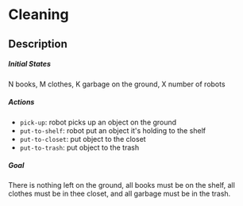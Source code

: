 # Cleaning

## Description

##### Initial States
N books, M clothes, K garbage on the ground, X number of robots

##### Actions
- `pick-up`: robot picks up an object on the ground
- `put-to-shelf`: robot put an object it's holding to the shelf
- `put-to-closet`: put object to the closet
- `put-to-trash`: put object to the trash

##### Goal
There is nothing left on the ground, all books must be on the shelf, all clothes must be in thee closet, and all garbage must be in the trash. 